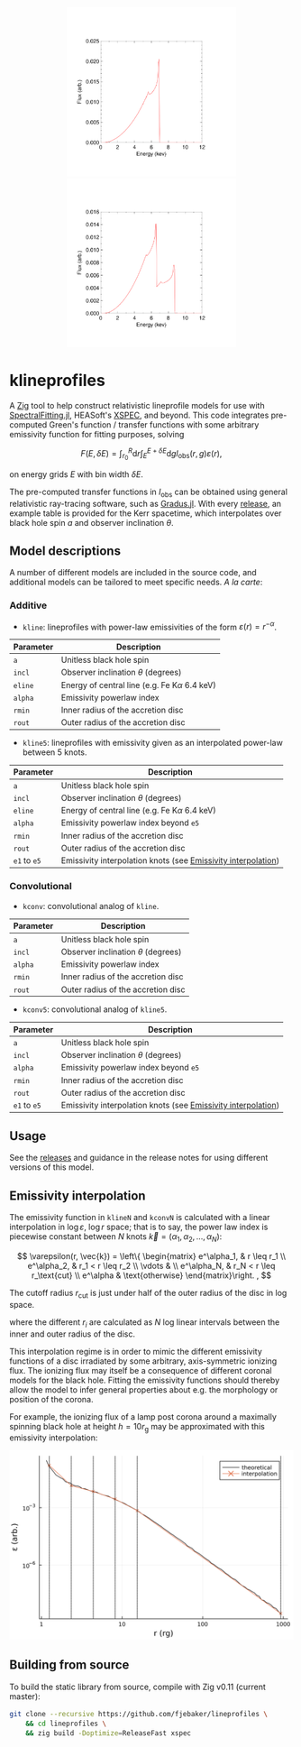 <p align="center" pa="0" ma="0">
<img width="300px" src="assets/additive-example.svg" alt=""/>
<img width="300px" src="assets/convolve-example.svg" alt=""/>
</p>

# klineprofiles

A [Zig](https://ziglang.org/) tool to help construct relativistic lineprofile models for use with [SpectralFitting.jl](https://github.com/fjebaker/SpectralFitting.jl), HEASoft's [XSPEC](https://heasarc.gsfc.nasa.gov/xanadu/xspec/), and beyond. This code integrates pre-computed Green's function / transfer functions with some arbitrary emissivity function for fitting purposes, solving

$$
F(E, \delta E) = \int_{r_0}^{R} \text{d} r \int_{E}^{E+\delta E} \text{d}g I_{\text{obs}}(r, g) \varepsilon(r),
$$

on energy grids $E$ with bin width $\delta E$.

The pre-computed transfer functions in $I_\text{obs}$ can be obtained using general relativistic ray-tracing software, such as [Gradus.jl](https://github.com/astro-group-bristol/Gradus.jl/). With every [release](https://github.com/fjebaker/lineprofiles/releases), an example table is provided for the Kerr spacetime, which interpolates over black hole spin $a$ and observer inclination $\theta$.

## Model descriptions

A number of different models are included in the source code, and additional models can be tailored to meet specific needs. _A la carte_:

### Additive

- `kline`: lineprofiles with power-law emissivities of the form $\varepsilon(r) = r^{-\alpha}$.

| Parameter | Description                                        |
| --------- | -------------------------------------------------- |
| `a`       | Unitless black hole spin                           |
| `incl`    | Observer inclination $\theta$ (degrees)            |
| `eline`   | Energy of central line (e.g. Fe K$\alpha$ 6.4 keV) |
| `alpha`   | Emissivity powerlaw index                          |
| `rmin`    | Inner radius of the accretion disc                 |
| `rout`    | Outer radius of the accretion disc                 |

- `kline5`: lineprofiles with emissivity given as an interpolated power-law between 5 knots.

| Parameter    | Description                                                                                |
| ------------ | ------------------------------------------------------------------------------------------ |
| `a`          | Unitless black hole spin                                                                   |
| `incl`       | Observer inclination $\theta$ (degrees)                                                    |
| `eline`      | Energy of central line (e.g. Fe K$\alpha$ 6.4 keV)                                         |
| `alpha`      | Emissivity powerlaw index beyond `e5`                                                      |
| `rmin`       | Inner radius of the accretion disc                                                         |
| `rout`       | Outer radius of the accretion disc                                                         |
| `e1` to `e5` | Emissivity interpolation knots (see [Emissivity interpolation](#emissivity-interpolation)) |

### Convolutional

- `kconv`: convolutional analog of `kline`.

| Parameter | Description                             |
| --------- | --------------------------------------- |
| `a`       | Unitless black hole spin                |
| `incl`    | Observer inclination $\theta$ (degrees) |
| `alpha`   | Emissivity powerlaw index               |
| `rmin`    | Inner radius of the accretion disc      |
| `rout`    | Outer radius of the accretion disc      |

- `kconv5`: convolutional analog of `kline5`.

| Parameter    | Description                                                                                |
| ------------ | ------------------------------------------------------------------------------------------ |
| `a`          | Unitless black hole spin                                                                   |
| `incl`       | Observer inclination $\theta$ (degrees)                                                    |
| `alpha`      | Emissivity powerlaw index beyond `e5`                                                      |
| `rmin`       | Inner radius of the accretion disc                                                         |
| `rout`       | Outer radius of the accretion disc                                                         |
| `e1` to `e5` | Emissivity interpolation knots (see [Emissivity interpolation](#emissivity-interpolation)) |

## Usage

See the [releases](https://github.com/fjebaker/lineprofiles/releases) and guidance in the release notes for using different versions of this model.

## Emissivity interpolation

The emissivity function in `klineN` and `kconvN` is calculated with a linear interpolation in $\log \varepsilon$, $\log r$ space; that is to say, the power law index is piecewise constant between $N$ knots $\vec{k} = (\alpha_1, \alpha_2, \ldots, \alpha_N)$:

$$
\varepsilon(r, \vec{k}) = \left\{ \begin{matrix}
    e^\alpha_1, & r \leq r_1 \\
    e^\alpha_2, & r_1 < r \leq r_2 \\
    \vdots & \\
    e^\alpha_N, & r_N < r \leq r_\text{cut} \\
    e^\alpha & \text{otherwise}
\end{matrix}\right. ,
$$

The cutoff radius $r_\text{cut}$ is just under half of the outer radius of the disc in log space.

where the different $r_i$ are calculated as $N$ log linear intervals between the inner and outer radius of the disc.

This interpolation regime is in order to mimic the different emissivity functions of a disc irradiated by some arbitrary, axis-symmetric ionizing flux. The ionizing flux may itself be a consequence of different coronal models for the black hole. Fitting the emissivity functions should thereby allow the model to infer general properties about e.g. the morphology or position of the corona.

For example, the ionizing flux of a lamp post corona around a maximally spinning black hole at height $h = 10 r_\text{g}$ may be approximated with this emissivity interpolation:

<p align="center" pa="0" ma="0">
<img width="600px" src="assets/emissivity-interpolation.svg" alt=""/>
</p>

## Building from source

To build the static library from source, compile with Zig v0.11 (current master):

```bash
git clone --recursive https://github.com/fjebaker/lineprofiles \
    && cd lineprofiles \
    && zig build -Doptimize=ReleaseFast xspec
```
